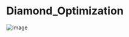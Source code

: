 # Diamond_Optimization
![image](https://github.com/AmirSamanMirjalili/Diamond_Optimization/assets/57065409/d6a0b490-081c-4109-be04-d15f681a16e8)
